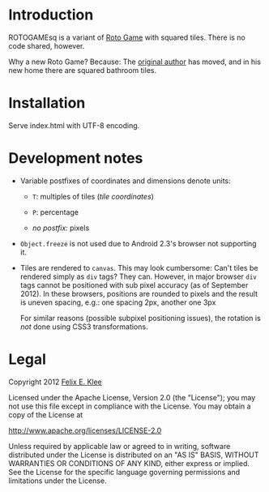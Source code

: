 Introduction
============

ROTOGAMEsq is a variant of [Roto Game][1] with squared tiles. There is no code
shared, however.

Why a new Roto Game? Because: The [original author][2] has moved, and in his
new home there are squared bathroom tiles.


Installation
============

Serve index.html with UTF-8 encoding.


Development notes
=================

  * Variable postfixes of coordinates and dimensions denote units:
  
      - `T`: multiples of tiles (*tile coordinates*)
      
      - `P`: percentage

      - *no postfix:* pixels

  * `Object.freeze` is not used due to Android 2.3's browser not supporting it.
  
  * Tiles are rendered to `canvas`. This may look cumbersome: Can't tiles be
    rendered simply as `div` tags? They can. However, in major browser `div`
    tags cannot be positioned with sub pixel accuracy (as of September 2012).
    In these browsers, positions are rounded to pixels and the result is uneven
    spacing, e.g.: one spacing 2px, another one 3px
    
    For similar reasons (possible subpixel positioning issues), the rotation is
    *not* done using CSS3 transformations.


Legal
=====

Copyright 2012 [Felix E. Klee][2]

Licensed under the Apache License, Version 2.0 (the "License"); you may not use
this file except in compliance with the License. You may obtain a copy of the
License at

<http://www.apache.org/licenses/LICENSE-2.0>

Unless required by applicable law or agreed to in writing, software distributed
under the License is distributed on an "AS IS" BASIS, WITHOUT WARRANTIES OR
CONDITIONS OF ANY KIND, either express or implied. See the License for the
specific language governing permissions and limitations under the License.


[1]: http://code.google.com/p/rotogame/
[2]: mailto:felix.klee@inka.de
